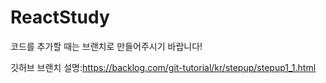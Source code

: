 # ReactStudy

코드를 추가할 때는 브랜치로 만들어주시기 바랍니다!

깃허브 브랜치 설명:https://backlog.com/git-tutorial/kr/stepup/stepup1_1.html
